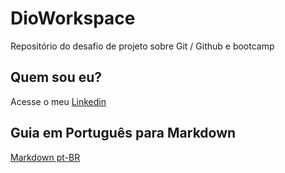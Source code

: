 # DioWorkspace
Repositório do desafio de projeto sobre Git /  Github e bootcamp

## Quem sou eu?
Acesse o meu [Linkedin](https://www.linkedin.com/in/wanderserra/)

## Guia em Português para Markdown

[Markdown pt-BR](https://docs.pipz.com/central-de-ajuda/learning-center/guia-basico-de-markdown#open)
